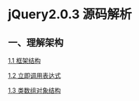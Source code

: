 # jQuery2.0.3 源码解析

## 一、理解架构

[1.1 框架结构](./notes/1.1框架结构简化.md)

[1.2 立即调用表达式](./notes/1.2立即调用表达式.md)

[1.3 类数组对象结构](./notes/1.3类数组对象结构.md)
